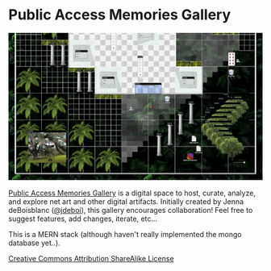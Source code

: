 
# Public Access Memories Gallery

![gallery img](client/public/og.png)

[Public Access Memories Gallery](https://www.publicaccessmemories.com/) is a digital space to host, curate, analyze, and explore net art and other digital artifacts. Initially created by Jenna deBoisblanc ([@jdeboi](https://www.instagram.com/jdeboi/)), this gallery encourages collaboration! Feel free to suggest features, add changes, iterate, etc...  

This is a MERN stack (although haven't really implemented the mongo database yet..).

[Creative Commons Attribution ShareAlike License](https://creativecommons.org/licenses/by-sa/4.0/)

